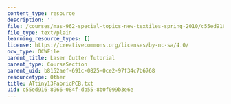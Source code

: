 ```yaml
---
content_type: resource
description: ''
file: /courses/mas-962-special-topics-new-textiles-spring-2010/c55ed9168966084fdb558b0f099b3e6e_ATtiny13FabricPCB.txt
file_type: text/plain
learning_resource_types: []
license: https://creativecommons.org/licenses/by-nc-sa/4.0/
ocw_type: OCWFile
parent_title: Laser Cutter Tutorial
parent_type: CourseSection
parent_uid: b8152aef-691c-0825-0ce2-97f34c7b6768
resourcetype: Other
title: ATtiny13FabricPCB.txt
uid: c55ed916-8966-084f-db55-8b0f099b3e6e
---
```

